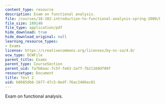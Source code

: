 ```yaml
---
content_type: resource
description: Exam on functional analysis.
file: /courses/18-102-introduction-to-functional-analysis-spring-2009/b8685db6167747c58edf76ac2486ec81_MIT18_102s09_exam_test02.pdf
file_size: 189140
file_type: application/pdf
hide_download: true
hide_download_original: null
learning_resource_types:
- Exams
license: https://creativecommons.org/licenses/by-nc-sa/4.0/
ocw_type: OCWFile
parent_title: Exams
parent_type: CourseSection
parent_uid: fa7b8aac-7c5f-fe63-2a7f-7b21160df09f
resourcetype: Document
title: Test 2
uid: b8685db6-1677-47c5-8edf-76ac2486ec81
---
```

Exam on functional analysis.